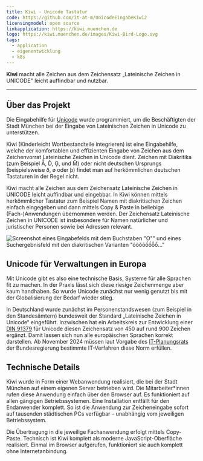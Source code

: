 ```yaml
---
title: Kiwi - Unicode Tastatur
code: https://github.com/it-at-m/UnicodeEingabeKiwi2
licensingmodel: open source
linkapplication: https://kiwi.muenchen.de
logo: https://kiwi.muenchen.de/images/Kiwi-Bird-Logo.svg
tags:
  - application
  - eigenentwicklung
  - k8s
---
```


**Kiwi** macht alle Zeichen aus dem Zeichensatz „Lateinische Zeichen in UNICODE" leicht auffindbar und nutzbar.

---

## Über das Projekt

Die Eingabehilfe für [Unicode](https://de.wikipedia.org/wiki/Unicode) wurde programmiert, um die Beschäftigten der Stadt München bei der Eingabe von Lateinischen Zeichen in Unicode zu unterstützen.

Kiwi (Kinderleicht Wortbestandteile integrieren) ist eine Eingabehilfe, welche der komfortablen und effizienten Eingabe von Zeichen aus dem Zeichenvorrat Lateinische Zeichen in Unicode dient. Zeichen mit Diakritika (zum Beispiel Ẫ, D̂, Ģ, und M̂) oder nicht deutschen Ursprungs (beispielsweise ð, ø oder þ) findet man auf herkömmlichen deutschen Tastaturen in der Regel nicht.

Kiwi macht alle Zeichen aus dem Zeichensatz Lateinische Zeichen in UNICODE leicht auffindbar und eingebbar. In Kiwi können mittels herkömmlicher Tastatur zum Beispiel Namen mit diakritischen Zeichen einfach eingegeben und dann mittels Copy & Paste in beliebige (Fach-)Anwendungen übernommen werden. Der Zeichensatz Lateinische Zeichen in UNICODE ist insbesondere für Namen natürlicher und juristischer Personen sowie bei Adressen relevant.

![Screenshot eines Eingabefelds mit dem Buchstaben "O"" und eines Suchergebnisfeld mit den diakritischen Varianten "óòŏôốồỗổ..."](https://stadt.muenchen.de/.imaging/mte/lhm/image-aspect-ratio-3-2-1008w/dam/Home/Stadtverwaltung/IT-Referat/Open-Source/___KIWI_Ansicht2.5441346419426010922.jpg/jcr:content/___KIWI_Ansicht2.5441346419426010922.jpg)

## Unicode für Verwaltungen in Europa

Mit Unicode gibt es also eine technische Basis, Systeme für alle Sprachen fit zu machen. In der Praxis lässt sich diese riesige Zeichenmenge aber kaum handhaben. So wurde Unicode zunächst nur wenig genutzt bis mit der Globalisierung der Bedarf wieder stieg.

In Deutschland wurde zunächst im Personenstandswesen (zum Beispiel in den Standesämtern) bundesweit der Standard „Lateinische Zeichen in Unicode“ eingeführt. Inzwischen hat ein Arbeitskreis zur Entwicklung einer [DIN 91379](https://de.wikipedia.org/wiki/DIN_91379) für Unicode diesen Zeichensatz von 450 auf rund 900 Zeichen ergänzt. Damit lassen sich nun alle europäischen Sprachen korrekt darstellen. Ab November 2024 müssen laut Vorgabe des [IT-Planungsrats](https://www.it-planungsrat.de) der Bundesregierung bestimmte IT-Verfahren diese Norm erfüllen.

## Technische Details

Kiwi wurde in Form einer Webanwendung realisiert, die bei der Stadt München auf einem eigenen Server betrieben wird. Die Mitarbeiter\*innen rufen diese Anwendung einfach über den Browser auf. Es funktioniert auf allen gängigen Betriebssystemen. Eine Installation entfällt für den Endanwender komplett. So ist die Anwendung zur Zeicheneingabe sofort auf tausenden städtischen PCs verfügbar – unabhängig vom jeweiligen Betriebssystem.

Die Übertragung in die jeweilige Fachanwendung erfolgt mittels Copy-Paste. Technisch ist Kiwi komplett als moderne JavaScript-Oberfläche realisiert. Einmal im Browser aufgerufen, funktioniert sie auch komplett ohne Internetanbindung.
